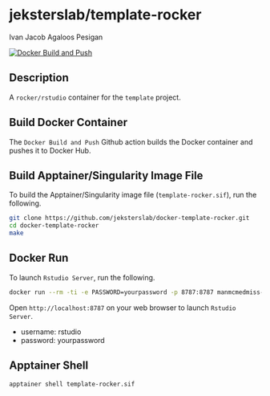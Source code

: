 jeksterslab/template-rocker
===========================
Ivan Jacob Agaloos Pesigan

<!-- badges: start -->
[![Docker Build and Push](https://github.com/jeksterslab/docker-template-rocker/actions/workflows/docker-build-push.yml/badge.svg)](https://github.com/jeksterslab/docker-template-rocker/actions/workflows/docker-build-push.yml)
<!-- badges: end -->

## Description

A `rocker/rstudio` container for the `template` project.

## Build Docker Container

The `Docker Build and Push` Github action builds the Docker container and pushes it to Docker Hub.

## Build Apptainer/Singularity Image File

To build the Apptainer/Singularity image file (`template-rocker.sif`),
run the following.

```bash
git clone https://github.com/jeksterslab/docker-template-rocker.git
cd docker-template-rocker
make
```

## Docker Run

To launch `Rstudio Server`, run the following.

```bash
docker run --rm -ti -e PASSWORD=yourpassword -p 8787:8787 manmcmedmiss-rocker
```

Open `http://localhost:8787` on your web browser to launch `Rstudio Server`.

- username: rstudio
- password: yourpassword

## Apptainer Shell

```bash
apptainer shell template-rocker.sif
```
